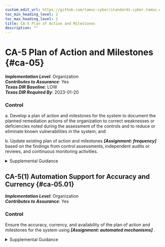 ```yaml
---
custom_edit_url: https://github.com/tamus-cyber/standards.cyber.tamus.edu/tree/main/static/content/tamus.edu/TAMUS_profile.xml
toc_min_heading_level: 2
toc_max_heading_level: 2
title: CA-5 Plan of Action and Milestones
description: ""
---
```


# CA-5 Plan of Action and Milestones {#ca-05}

_**Implementation Level**_: Organization\
_**Contributes to Assurance**_: Yes\
_**Texas DIR Baseline**_: LOW\
_**Texas DIR Required By**_: 2023-01-20

### Control

a. Develop a plan of action and milestones for the system to document the planned remediation actions of the organization to correct weaknesses or deficiencies noted during the assessment of the controls and to reduce or eliminate known vulnerabilities in the system; and

b. Update existing plan of action and milestones <strong> <em>[Assignment: frequency]</em> </strong> based on the findings from control assessments, independent audits or reviews, and continuous monitoring activities.

<details>
  <summary>Supplemental Guidance</summary>

Plans of action and milestones are useful for any type of organization to track planned remedial actions. Plans of action and milestones are required in authorization packages and subject to federal reporting requirements established by OMB.

</details>

## CA-5(1) Automation Support for Accuracy and Currency {#ca-05.01}

_**Implementation Level**_: Organization\
_**Contributes to Assurance**_: Yes

### Control

Ensure the accuracy, currency, and availability of the plan of action and milestones for the system using <strong> <em>[Assignment: automated mechanisms]</em> </strong>.

<details>
  <summary>Supplemental Guidance</summary>

Using automated tools helps maintain the accuracy, currency, and availability of the plan of action and milestones and facilitates the coordination and sharing of security and privacy information throughout the organization. Such coordination and information sharing help to identify systemic weaknesses or deficiencies in organizational systems and ensure that appropriate resources are directed at the most critical system vulnerabilities in a timely manner.

</details>

